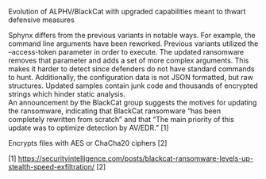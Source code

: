 Evolution of ALPHV/BlackCat with upgraded capabilities meant to thwart defensive measures

Sphynx differs from the previous variants in notable ways. For example, the command line arguments have been reworked. 
Previous variants utilized the –access-token parameter in order to execute. The updated ransomware removes that parameter and adds a set of more complex arguments. 
This makes it harder to detect since defenders do not have standard commands to hunt.
Additionally, the configuration data is not JSON formatted, but raw structures. Updated samples contain junk code and thousands of encrypted strings which hinder static analysis.  
An announcement by the BlackCat group suggests the motives for updating the ransomware, indicating that BlackCat ransomware “has been completely rewritten from scratch” and that “The main priority of this update was to optimize detection by AV/EDR.” [1]


Encrypts files with AES or ChaCha20 ciphers [2]


[1] https://securityintelligence.com/posts/blackcat-ransomware-levels-up-stealth-speed-exfiltration/
[2] 
